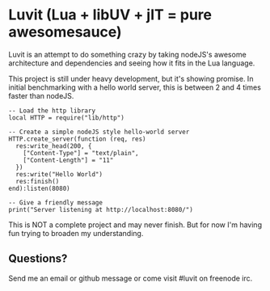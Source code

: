 # Luvit (Lua + libUV + jIT = pure awesomesauce)

Luvit is an attempt to do something crazy by taking nodeJS's awesome
architecture and dependencies and seeing how it fits in the Lua language.

This project is still under heavy development, but it's showing promise.  In initial benchmarking with a hello world server, this is between 2 and 4 times faster than nodeJS.

    -- Load the http library
    local HTTP = require("lib/http")

    -- Create a simple nodeJS style hello-world server
    HTTP.create_server(function (req, res)
      res:write_head(200, {
        ["Content-Type"] = "text/plain",
        ["Content-Length"] = "11"
      })
      res:write("Hello World")
      res:finish()
    end):listen(8080)

    -- Give a friendly message
    print("Server listening at http://localhost:8080/")


This is NOT a complete project and may never finish.  But for now I'm
having fun trying to broaden my understanding.

## Questions?

Send me an email or github message or come visit #luvit on freenode irc.
